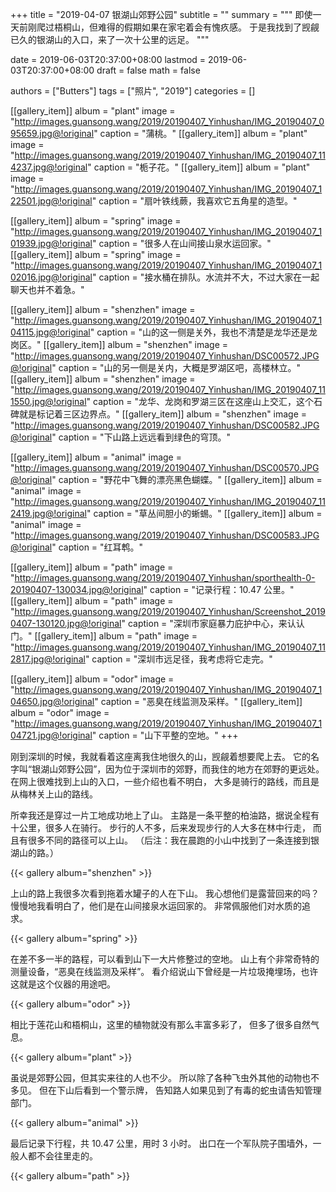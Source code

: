 +++
title = "2019-04-07 银湖山郊野公园"
subtitle = ""
summary = """
即使一天前刚爬过梧桐山，但难得的假期如果在家宅着会有愧疚感。
于是我找到了觊觎已久的银湖山的入口，来了一次十公里的远足。
"""

date = 2019-06-03T20:37:00+08:00
lastmod = 2019-06-03T20:37:00+08:00
draft = false
math = false

authors = ["Butters"]
tags = ["照片", "2019"]
categories = []

[[gallery_item]]
album = "plant"
image = "http://images.guansong.wang/2019/20190407_Yinhushan/IMG_20190407_095659.jpg@!original"
caption = "蒲桃。"
[[gallery_item]]
album = "plant"
image = "http://images.guansong.wang/2019/20190407_Yinhushan/IMG_20190407_114237.jpg@!original"
caption = "栀子花。"
[[gallery_item]]
album = "plant"
image = "http://images.guansong.wang/2019/20190407_Yinhushan/IMG_20190407_122501.jpg@!original"
caption = "扇叶铁线蕨，我喜欢它五角星的造型。"

[[gallery_item]]
album = "spring"
image = "http://images.guansong.wang/2019/20190407_Yinhushan/IMG_20190407_101939.jpg@!original"
caption = "很多人在山间接山泉水运回家。"
[[gallery_item]]
album = "spring"
image = "http://images.guansong.wang/2019/20190407_Yinhushan/IMG_20190407_102016.jpg@!original"
caption = "接水桶在排队。水流并不大，不过大家在一起聊天也并不着急。"

[[gallery_item]]
album = "shenzhen"
image = "http://images.guansong.wang/2019/20190407_Yinhushan/IMG_20190407_104115.jpg@!original"
caption = "山的这一侧是关外，我也不清楚是龙华还是龙岗区。"
[[gallery_item]]
album = "shenzhen"
image = "http://images.guansong.wang/2019/20190407_Yinhushan/DSC00572.JPG@!original"
caption = "山的另一侧是关内，大概是罗湖区吧，高楼林立。"
[[gallery_item]]
album = "shenzhen"
image = "http://images.guansong.wang/2019/20190407_Yinhushan/IMG_20190407_111550.jpg@!original"
caption = "龙华、龙岗和罗湖三区在这座山上交汇，这个石碑就是标记着三区边界点。"
[[gallery_item]]
album = "shenzhen"
image = "http://images.guansong.wang/2019/20190407_Yinhushan/DSC00582.JPG@!original"
caption = "下山路上远远看到绿色的穹顶。"

[[gallery_item]]
album = "animal"
image = "http://images.guansong.wang/2019/20190407_Yinhushan/DSC00570.JPG@!original"
caption = "野花中飞舞的漂亮黑色蝴蝶。"
[[gallery_item]]
album = "animal"
image = "http://images.guansong.wang/2019/20190407_Yinhushan/IMG_20190407_112419.jpg@!original"
caption = "草丛间胆小的蜥蜴。"
[[gallery_item]]
album = "animal"
image = "http://images.guansong.wang/2019/20190407_Yinhushan/DSC00583.JPG@!original"
caption = "红耳鹎。"

[[gallery_item]]
album = "path"
image = "http://images.guansong.wang/2019/20190407_Yinhushan/sporthealth-0-20190407-130034.jpg@!original"
caption = "记录行程：10.47 公里。"
[[gallery_item]]
album = "path"
image = "http://images.guansong.wang/2019/20190407_Yinhushan/Screenshot_20190407-130120.jpg@!original"
caption = "深圳市家庭暴力庇护中心，来认认门。"
[[gallery_item]]
album = "path"
image = "http://images.guansong.wang/2019/20190407_Yinhushan/IMG_20190407_112817.jpg@!original"
caption = "深圳市远足径，我考虑将它走完。"

[[gallery_item]]
album = "odor"
image = "http://images.guansong.wang/2019/20190407_Yinhushan/IMG_20190407_104650.jpg@!original"
caption = "恶臭在线监测及采样。"
[[gallery_item]]
album = "odor"
image = "http://images.guansong.wang/2019/20190407_Yinhushan/IMG_20190407_104721.jpg@!original"
caption = "山下平整的空地。"
+++

刚到深圳的时候，我就看着这座离我住地很久的山，觊觎着想要爬上去。
它的名字叫“银湖山郊野公园”，因为位于深圳市的郊野，而我住的地方在郊野的更远处。
在网上很难找到上山的入口，一些介绍也看不明白，
大多是骑行的路线，而且是从梅林关上山的路线。

所幸我还是穿过一片工地成功地上了山。
主路是一条平整的柏油路，据说全程有十公里，很多人在骑行。
步行的人不多，后来发现步行的人大多在林中行走，
而且有很多不同的路径可以上山。
（后注：我在晨跑的小山中找到了一条连接到银湖山的路。）

{{< gallery album="shenzhen" >}}

上山的路上我很多次看到拖着水罐子的人在下山。
我心想他们是露营回来的吗？
慢慢地我看明白了，他们是在山间接泉水运回家的。
非常佩服他们对水质的追求。

{{< gallery album="spring" >}}

在差不多一半的路程，可以看到山下一大片修整过的空地。
山上有个非常奇特的测量设备，“恶臭在线监测及采样”。
看介绍说山下曾经是一片垃圾掩埋场，也许这就是这个仪器的用途吧。

{{< gallery album="odor" >}}

相比于莲花山和梧桐山，这里的植物就没有那么丰富多彩了，
但多了很多自然气息。

{{< gallery album="plant" >}}

虽说是郊野公园，但其实来往的人也不少。
所以除了各种飞虫外其他的动物也不多见。
但在下山后看到一个警示牌，
告知路人如果见到了有毒的蛇虫请告知管理部门。

{{< gallery album="animal" >}}

最后记录下行程，共 10.47 公里，用时 3 小时。
出口在一个军队院子围墙外，一般人都不会往里走的。

{{< gallery album="path" >}}